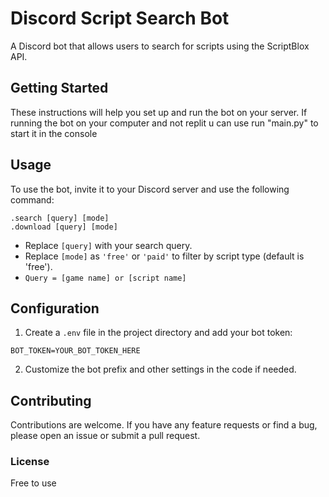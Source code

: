 # Discord Script Search Bot

A Discord bot that allows users to search for scripts using the ScriptBlox API.

## Getting Started

These instructions will help you set up and run the bot on your server. If running the bot on your computer and not replit u can use run "main.py" to start it in the console

## Usage
To use the bot, invite it to your Discord server and use the following command:
```
.search [query] [mode]
.download [query] [mode]
```
- Replace `[query]` with your search query.
- Replace `[mode]` as `'free'` or `'paid'` to filter by script type (default is 'free').
- `Query = [game name] or [script name]`

## Configuration
1. Create a `.env` file in the project directory and add your bot token:
```
BOT_TOKEN=YOUR_BOT_TOKEN_HERE
```
2. Customize the bot prefix and other settings in the code if needed.

  
## Contributing
Contributions are welcome. If you have any feature requests or find a bug, please open an issue or submit a pull request.

### License
Free to use
